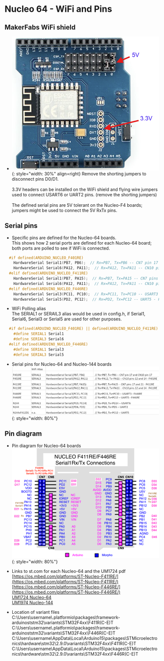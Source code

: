# Nucleo 64 - WiFi and Pins

## MakerFabs WiFi shield

- ![MakerFabs WiFi shield](/_static/images/nucleo/makerfabs-wifi-3v3.png){: style="width: 30%" align=right}
  Remove the shorting jumpers to disconnect pins D0/D1.  
  <BR>
  3.3V headers can be installed on the WiFi shield and flying wire jumpers used to connect USART6 or UART2 pins.  (remove the shorting jumpers)  
  <BR>
  The defined serial pins are 5V tolerant on the Nucleo-F4 boards; jumpers might be used to connect the 5V RxTx pins.
  
## Serial pins

- Specific pins are defined for the Nucleo-64 boards.  
  This shows how 2 serial ports are defined for each Nucleo-64 board; both ports are polled to see if WiFi is connected.

```cpp
  #if defined(ARDUINO_NUCLEO_F401RE)  
    HardwareSerial Serial1(PB7, PB6);  // Rx=PB7, Tx=PB6 -- CN7 pin 17 and CN10 pin 17  
    HardwareSerial Serial6(PA12, PA11);  // Rx=PA12, Tx=PA11 -- CN10 pins 12 and 14 - F401RE  
  #elif defined(ARDUINO_NUCLEO_F411RE)  
    HardwareSerial Serial1(PB7, PA15);  // Rx=PB7, Tx=PA15 -- CN7 pins 17 and 21 - F411RE  
    HardwareSerial Serial6(PA12, PA11);  // Rx=PA12, Tx=PA11 -- CN10 pins 12 and 14 - F411RE  
  #elif defined(ARDUINO_NUCLEO_F446RE)  
    HardwareSerial Serial3(PC11, PC10);  // Rx=PC11, Tx=PC10 -- USART3 - F446RE  
    HardwareSerial Serial5(PD2, PC12);  // Rx=PD2, Tx=PC12 -- UART5 - F446RE   
```

- WiFi Polling alias  
  The SERIAL1 or SERAIL3 alias would be used in config.h, if Serial1, Serial6, Serial3 or Serial5 are used for other purposes.

```cpp
  #if defined(ARDUINO_NUCLEO_F401RE) || defined(ARDUINO_NUCLEO_F411RE)  
    #define SERIAL1 Serial1  
    #define SERIAL3 Serial6  
  #elif defined(ARDUINO_NUCLEO_F446RE)  
    #define SERIAL1 Serial3  
    #define SERIAL3 Serial5  
```

- Serial pins for Nucleo-64 and Nucleo-144 boards  
  ![Nucleo serial pins](/_static/images/nucleo/nucleo-wifi-pins.png){: style="width: 80%"}  

## Pin diagram

- Pin diagram for Nucleo-64 boards  
  ![Nucleo 64 serial pins](/_static/images/nucleo/f411re-f446re-pins.png){: style="width: 80%"}  

- Links to st.com for each Nucleo-64 and the UM1724 pdf  
  [https://os.mbed.com/platforms/ST-Nucleo-F411RE/](https://os.mbed.com/platforms/ST-Nucleo-F411RE/)  
  [https://os.mbed.com/platforms/ST-Nucleo-F446RE/](https://os.mbed.com/platforms/ST-Nucleo-F446RE/)  
  [UM1724 Nucleo-64](https://www.st.com/resource/en/user_manual/um1724-stm32-nucleo64-boards-mb1136-stmicroelectronics.pdf)  
  [UM1974 Nucleo-144](https://www.st.com/resource/en/user_manual/um1974-stm32-nucleo144-boards-mb1137-stmicroelectronics.pdf)

- Location of variant files  
  C:\Users\username\\.platformio\packages\framework-arduinoststm32\variants\STM32F4xx\F411R(C-E)T  
  C:\Users\username\\.platformio\packages\framework-arduinoststm32\variants\STM32F4xx\F446R(C-E)T  
  C:\Users\username\AppData\Local\Arduino15\packages\STMicroelectronics\hardware\stm32\2.9.0\variants\STM32F4xx\F411R(C-E)T  
  C:\Users\username\AppData\Local\Arduino15\packages\STMicroelectronics\hardware\stm32\2.9.0\variants\STM32F4xx\F446R(C-E)T
